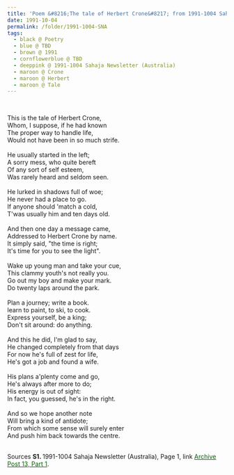 ```yaml
---
title: 'Poem &#8216;The tale of Herbert Crone&#8217; from 1991-1004 Sahaja Newsletter (Australia), Page 1'
date: 1991-10-04
permalink: /folder/1991-1004-SNA
tags:
  - black @ Poetry
  - blue @ TBD
  - brown @ 1991
  - cornflowerblue @ TBD
  - deeppink @ 1991-1004 Sahaja Newsletter (Australia)
  - maroon @ Crone
  - maroon @ Herbert
  - maroon @ Tale
---
```


<br>

<p>
This is the tale of Herbert Crone,<br>
Whom, I suppose, if he had known<br>
The proper way to handle life,<br>
Would not have been in so much strife.<br>
<br>
He usually started in the left;<br>
A sorry mess, who quite bereft<br>
Of any sort of self esteem,<br>
Was rarely heard and seldom seen.<br>
<br>
He lurked in shadows full of woe;<br>
He never had a place to go.<br>
If anyone should 'match a cold,<br>
T'was usually him and ten days old.<br>
<br>
And then one day a message came,<br>
Addressed to Herbert Crone by name.<br>
It simply said, "the time is right;<br>
It's time for you to see the light".<br>
<br>
Wake up young man and take your cue,<br>
This clammy youth's not really you.<br>
Go out my boy and make your mark.<br>
Do twenty laps around the park.<br>
<br>
Plan a journey; write a book.<br>
learn to paint, to ski, to cook.<br>
Express yourself, be a king;<br>
Don't sit around: do anything.<br>
<br>
And this he did, I'm glad to say,<br>
He changed completely from that days<br>
For now he's full of zest for life,<br>
He's got a job and found a wife.<br>
<br>
His plans a'plenty come and go,<br>
He's always after more to do;<br>
His energy is out of sight:<br>
In fact, you guessed, he's in the right.<br>
<br>
And so we hope another note<br>
Will bring a kind of antidote;<br>
From which some sense will surely enter<br>
And push him back towards the centre.<br>
</p> 

<br>

<wave-list>
<list-title color="DarkSeaGreen" width="40">Sources</list-title>
  <list-item color="BlanchedAlmond"  width="280"><b>S1. </b> 1991-1004 Sahaja Newsletter (Australia), Page 1, link <a href="https://seven-teams.github.io/archives/2023/0824-b"><font color="DarkGreen">Archive Post 13, Part 1</font></a>.</list-item>
</wave-list>